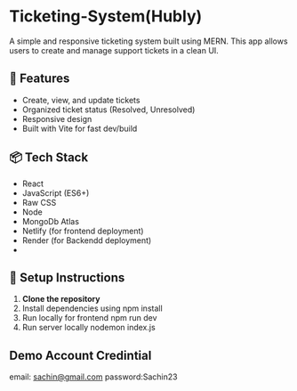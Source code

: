 # Ticketing-System(Hubly)

A simple and responsive ticketing system built using MERN. This app allows users to create and manage support tickets in a clean UI.

## 🚀 Features

- Create, view, and update tickets
- Organized ticket status (Resolved, Unresolved)
- Responsive design
- Built with Vite for fast dev/build

## 📦 Tech Stack

- React
- JavaScript (ES6+)
- Raw CSS
- Node
- MongoDb Atlas
- Netlify (for frontend deployment)
- Render (for Backendd deployment)
- 
## 🔧 Setup Instructions

1. **Clone the repository**
2. Install dependencies using npm install
3. Run locally for frontend npm run dev
4. Run server locally nodemon index.js

## Demo Account Credintial
email: sachin@gmail.com
password:Sachin23

 
